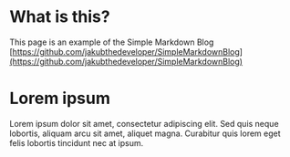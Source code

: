 # What is this?

This page is an example of the Simple Markdown Blog [https://github.com/jakubthedeveloper/SimpleMarkdownBlog](https://github.com/jakubthedeveloper/SimpleMarkdownBlog)

# Lorem ipsum
Lorem ipsum dolor sit amet, consectetur adipiscing elit. Sed quis neque lobortis, aliquam arcu sit amet, aliquet magna. Curabitur quis lorem eget felis lobortis tincidunt nec at ipsum.